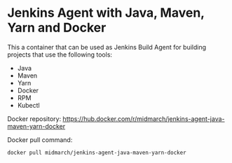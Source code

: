 # Jenkins Agent with Java, Maven, Yarn and Docker
This a container that can be used as Jenkins Build Agent for building projects that use the following tools:
* Java
* Maven
* Yarn
* Docker
* RPM
* Kubectl

Docker repository: https://hub.docker.com/r/midmarch/jenkins-agent-java-maven-yarn-docker

Docker pull command:
```bash
docker pull midmarch/jenkins-agent-java-maven-yarn-docker
```
